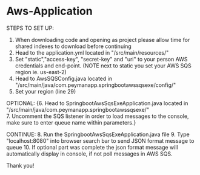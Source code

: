 # Aws-Application

STEPS TO SET UP:
1. When downloading code and opening as project please allow time for shared indexes to download before continuing
2. Head to the application.yml located in "/src/main/resources/"
3. Set "static","access-key", "secret-key" and "uri" to your person AWS credentials and end-point. (NOTE next to static you set your AWS SQS region ie. us-east-2)
4. Head to AwsSQSConfig.java located in "/src/main/java/com.peymanapp.springbootawssqsexe/config/"
5. Set your region (line 29)

OPTIONAL:
{6. Head to SpringbootAwsSqsExeApplication.java located in "/src/main/java/com.peymanapp.springbootawssqsexe/"  
7. Uncomment the SQS listener in order to load messages to the console, make sure to enter queue name within parameters.}

CONTINUE:
8. Run the SpringbootAwsSqsExeApplication.java file
9. Type "localhost:8080" into browser search bar to send JSON format message to queue
10. If optional part was complete the json format message will automatically display in console, if not poll messages in AWS SQS.

Thank you!
